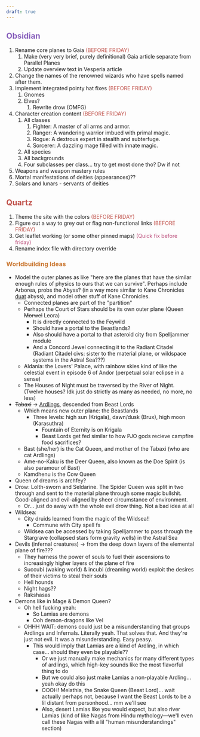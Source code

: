 ```yaml
---
draft: true
---
```

## <span style="color:rgb(134, 93, 187)">Obsidian</span>
1. Rename core planes to Gaia <span style="color:rgb(192, 82, 75)">(BEFORE FRIDAY)</span>
	1. Make (very very brief, purely definitional) Gaia article separate from Parallel Planes 
	2. Update overview text in Vesperia article
2. Change the names of the renowned wizards who have spells named after them.
3. Implement integrated pointy hat fixes <span style="color:rgb(192, 82, 75)">(BEFORE FRIDAY)</span>
	1. Gnomes
	2. Elves?
		1. Rewrite drow (OMFG)
4. Character creation content <span style="color:rgb(192, 82, 75)">(BEFORE FRIDAY)</span>
	1. All classes
		1. Fighter: A master of all arms and armor. 
		2. Ranger: A wandering warrior imbued with primal magic.
		3. Rogue: A dextrous expert in stealth and subterfuge. 
		4. Sorcerer: A dazzling mage filled with innate magic. 
	2. All species
	3. All backgrounds
	4. Four subclasses per class... try to get most done tho? Dw if not
5. Weapons and weapon mastery rules
6. Mortal manifestations of deities (appearances)??
7. Solars and lunars - servants of deities

## <span style="color:rgb(192, 82, 75)">Quartz</span>
1. Theme the site with the colors <span style="color:rgb(192, 82, 75)">(BEFORE FRIDAY)</span>
2. Figure out a way to grey out or flag non-functional links <span style="color:rgb(192, 82, 75)">(BEFORE FRIDAY)</span>
3. Get leaflet working (or some other pinned maps) <span style="color:rgb(186, 74, 120)">(Quick fix before friday)</span>
4. Rename index file with directory override

### <span style="color:rgb(203, 123, 55)">Worldbuilding Ideas</span> 
- Model the outer planes as like "here are the planes that have the similar enough rules of physics to ours that we can survive". Perhaps include Arborea, probs the Abyss? (in a way more similar to Kane Chronicles [duat](https://riordan.fandom.com/wiki/Duat#The_Houses_of_the_Night) abyss), and model other stuff of Kane Chronicles. 
	- Connected planes are part of the "partition"
	- Perhaps the Court of Stars should be its own outer plane (Queen ~~Morwel~~ Leora)
		- It is directly connected to the Feywild
		- Should have a portal to the Beastlands?
		- Also should have a portal to that asteroid city from Spelljammer module
		- And a Concord Jewel connecting it to the Radiant Citadel (Radiant Citadel civs: sister to the material plane, or wildspace systems in the Astral Sea???)
	- Aldania: the Lovers' Palace, with rainbow skies kind of like the celestial event in episode 6 of Andor (perpetual solar eclipse in a sense)
	- The Houses of Night must be traversed by the River of Night. (Twelve houses? Idk just do strictly as many as needed, no more, no less)
- ~~Tabaxi~~ $\rightarrow$ [Ardlings](https://dungeonsanddragonsfan.com/ardling-one-dnd-news/), descended from Beast Lords
	- Which means new outer plane: the Beastlands
		- Three levels: high sun (Krigala), dawn/dusk (Brux), high moon (Karasuthra)
			- Fountain of Eternity is on Krigala
			- Beast Lords get fed similar to how PJO gods recieve campfire food sacrifices?
	- Bast (she/her) is the Cat Queen, and mother of the Tabaxi (who are cat Ardlings)
	- Ame-no-Kaku is the Deer Queen, also known as the Doe Spirit (is also paramour of Bast)
	- Kamdhenu is the Cow Queen
- Queen of dreams is archfey?
- Drow: Lolth-sworn and Seldarine. The Spider Queen was split in two through and sent to the material plane through some magic bullshit. Good-aligned and evil-aligned by sheer circumstance of environment.
	- Or... just do away with the whole evil drow thing. Not a bad idea at all
- Wildsea:
	- City druids learned from the magic of the Wildsea!!
		- Commune with City spell fs
	- Wildsea can be accessed by taking Spelljammer to pass through the Stargrave (collapsed stars form gravity wells) in the Astral Sea
- Devils (infernal creatures) $\rightarrow$ from the deep down layers of the elemental plane of fire???  
	- They harness the power of souls to fuel their ascensions to increasingly higher layers of the plane of fire
	- Succubi (waking world) & incubi (dreaming world) exploit the desires of their victims to steal their souls
	- Hell hounds
	- Night hags??
	- Rakshasas
- Demons like in Mage & Demon Queen?
	- Oh hell fucking yeah:
		- So Lamias are demons 
		- Ooh demon-dragons like Vel
	- OHHH WAIT: demons could just be a misunderstanding that groups Ardlings and Infernals. Literally yeah. That solves that. And they're just not evil. It was a misunderstanding. Easy peasy. 
		- This would imply that Lamias are a kind of Ardling, in which case... should they even be playable??
			- Or we just manually make mechanics for many different types of ardlings, which high-key sounds like the most flavorful thing to do
			- But we could also just make Lamias a non-playable Ardling... yeah okay do this
			- OOOH! Melathia, the Snake Queen (Beast Lord)... wait actually perhaps not, because I want the Beast Lords to be a lil distant from personhood... mm we'll see
			- Also, desert Lamias like you would expect, but also river Lamias (kind of like Nagas from Hindu mythology—we'll even call these Nagas with a lil "human misunderstandings" section)